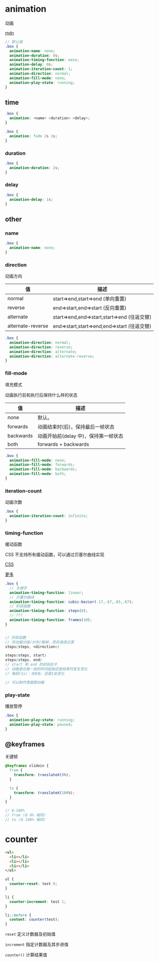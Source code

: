 # animation

动画

[mdn](https://developer.mozilla.org/zh-CN/docs/Web/CSS/animation)

```scss
// 默认值
.box {
  animation-name: none;
  animation-duration: 0s;
  animation-timing-function: ease;
  animation-delay: 0s;
  animation-iteration-count: 1;
  animation-direction: normal;
  animation-fill-mode: none;
  animation-play-state: running;
}
```

## time

```scss
.box {
  animation: <name> <duration> <delay>;
}

.box {
  animation: fade 2s 1s;
}
```

### duration

```scss
.box {
  animation-duration: 2s;
}
```

### delay

```scss
.box {
  animation-delay: 1s;
}
```

## other

### name

```scss
.box {
  animation-name: none;
}
```

### direction

动画方向

| 值                | 描述                                        |
| ----------------- | ------------------------------------------- |
| normal            | start=>end,start=>end (单向重置)            |
| reverse           | end=>start,end=>start (反向重置)            |
| alternate         | start=>end,end=>start,start=>end (往返交替) |
| alternate-reverse | end=>start,start=>end,end=>start (往返交替) |

```scss
.box {
  animation-direction: normal;
  animation-direction: reverse;
  animation-direction: alternate;
  animation-direction: alternate-reverse;
}
```

### fill-mode

填充模式

动画执行前和执行后保持什么样的状态

| 值        | 描述                                 |
| --------- | ------------------------------------ |
| none      | 默认。                               |
| forwards  | 动画结束时(后)，保持最后一帧状态     |
| backwards | 动画开始前(delay 中)，保持第一帧状态 |
| both      | forwards + backwards                 |

```scss
.box {
  animation-fill-mode: none;
  animation-fill-mode: forwards;
  animation-fill-mode: backwards;
  animation-fill-mode: both;
}
```

### iteration-count

动画次数

```scss
.box {
  animation-iteration-count: infinite;
}
```

### timing-function

缓动函数

CSS 不支持所有缓动函数，可以通过贝塞尔曲线实现

[CSS](https://cubic-bezier.com/)

[更多](https://www.xuanfengge.com/easeing/easeing/)

```scss
.box {
  // 关键字
  animation-timing-function: linear;
  // 贝塞尔曲线
  animation-timing-function: cubic-bezier(.17,.67,.83,.67);
  // 阶跃函数
  animation-timing-function: steps(8);
  // ???
  animation-timing-function: frames(10);
}


// 阶跃函数
// 将动画分段/分步/跳帧，而非连续过渡
steps(steps, <direction>)

steps(steps, start)
steps(steps, end)
// start 和 end 的却别在于
// 动画是在每一段的时间起始还是结束时发生变化
// 每段(1s)：在0处，还是1处变化

// 可以制作雪碧图动画
```

### play-state

播放暂停

```scss
.box {
  animation-play-state: running;
  animation-play-state: paused;
}
```

## @keyframes

关键帧

```scss
@keyframes slidein {
  from {
    transform: translateX(0%);
  }

  to {
    transform: translateX(100%);
  }
}

// 0-100%
// from（与 0% 相同）
// to（与 100% 相同）
```

# counter

```html
<ul>
  <li></li>
  <li></li>
  <li></li>
</ul>
```

```scss
ul {
  counter-reset: test 0;
}

li {
  counter-increment: test 1;
}

li::before {
  content: counter(test);
}
```

`reset` 定义计数器及初始值

`increment` 指定计数器及其步进值

`counter()` 计算结果值

